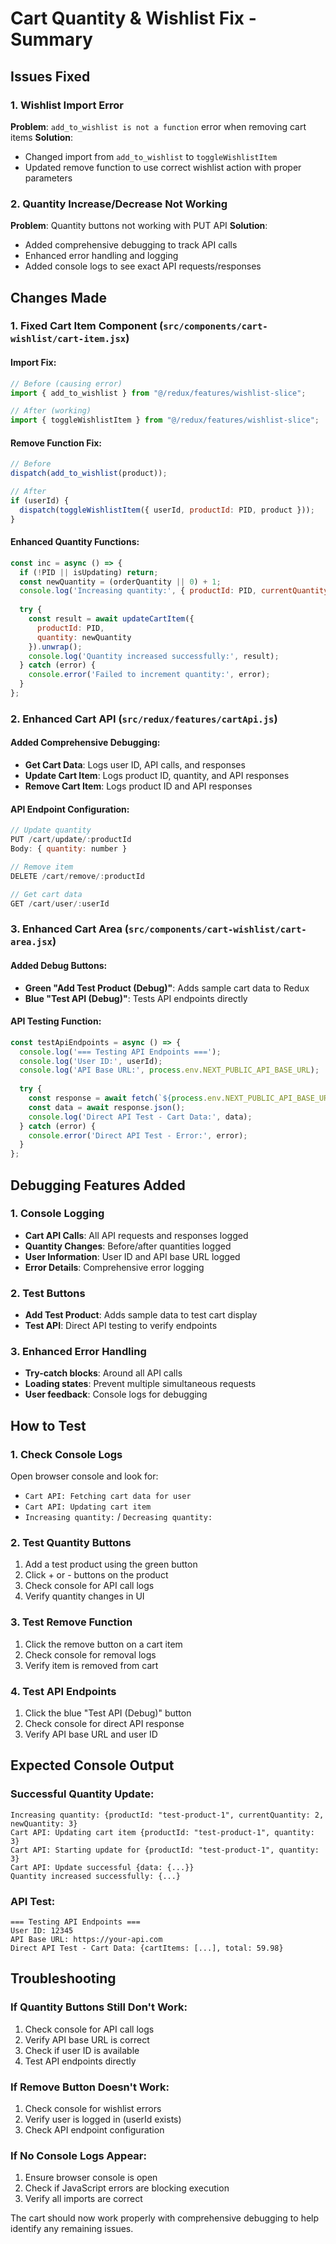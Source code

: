 # Cart Quantity & Wishlist Fix - Summary

## Issues Fixed

### 1. Wishlist Import Error
**Problem**: `add_to_wishlist is not a function` error when removing cart items
**Solution**: 
- Changed import from `add_to_wishlist` to `toggleWishlistItem`
- Updated remove function to use correct wishlist action with proper parameters

### 2. Quantity Increase/Decrease Not Working
**Problem**: Quantity buttons not working with PUT API
**Solution**:
- Added comprehensive debugging to track API calls
- Enhanced error handling and logging
- Added console logs to see exact API requests/responses

## Changes Made

### 1. Fixed Cart Item Component (`src/components/cart-wishlist/cart-item.jsx`)

#### Import Fix:
```javascript
// Before (causing error)
import { add_to_wishlist } from "@/redux/features/wishlist-slice";

// After (working)
import { toggleWishlistItem } from "@/redux/features/wishlist-slice";
```

#### Remove Function Fix:
```javascript
// Before
dispatch(add_to_wishlist(product));

// After
if (userId) {
  dispatch(toggleWishlistItem({ userId, productId: PID, product }));
}
```

#### Enhanced Quantity Functions:
```javascript
const inc = async () => {
  if (!PID || isUpdating) return;
  const newQuantity = (orderQuantity || 0) + 1;
  console.log('Increasing quantity:', { productId: PID, currentQuantity: orderQuantity, newQuantity });
  
  try {
    const result = await updateCartItem({ 
      productId: PID, 
      quantity: newQuantity 
    }).unwrap();
    console.log('Quantity increased successfully:', result);
  } catch (error) {
    console.error('Failed to increment quantity:', error);
  }
};
```

### 2. Enhanced Cart API (`src/redux/features/cartApi.js`)

#### Added Comprehensive Debugging:
- **Get Cart Data**: Logs user ID, API calls, and responses
- **Update Cart Item**: Logs product ID, quantity, and API responses
- **Remove Cart Item**: Logs product ID and API responses

#### API Endpoint Configuration:
```javascript
// Update quantity
PUT /cart/update/:productId
Body: { quantity: number }

// Remove item
DELETE /cart/remove/:productId

// Get cart data
GET /cart/user/:userId
```

### 3. Enhanced Cart Area (`src/components/cart-wishlist/cart-area.jsx`)

#### Added Debug Buttons:
- **Green "Add Test Product (Debug)"**: Adds sample cart data to Redux
- **Blue "Test API (Debug)"**: Tests API endpoints directly

#### API Testing Function:
```javascript
const testApiEndpoints = async () => {
  console.log('=== Testing API Endpoints ===');
  console.log('User ID:', userId);
  console.log('API Base URL:', process.env.NEXT_PUBLIC_API_BASE_URL);
  
  try {
    const response = await fetch(`${process.env.NEXT_PUBLIC_API_BASE_URL}/cart/user/${userId}`);
    const data = await response.json();
    console.log('Direct API Test - Cart Data:', data);
  } catch (error) {
    console.error('Direct API Test - Error:', error);
  }
};
```

## Debugging Features Added

### 1. Console Logging
- **Cart API Calls**: All API requests and responses logged
- **Quantity Changes**: Before/after quantities logged
- **User Information**: User ID and API base URL logged
- **Error Details**: Comprehensive error logging

### 2. Test Buttons
- **Add Test Product**: Adds sample data to test cart display
- **Test API**: Direct API testing to verify endpoints

### 3. Enhanced Error Handling
- **Try-catch blocks**: Around all API calls
- **Loading states**: Prevent multiple simultaneous requests
- **User feedback**: Console logs for debugging

## How to Test

### 1. Check Console Logs
Open browser console and look for:
- `Cart API: Fetching cart data for user`
- `Cart API: Updating cart item`
- `Increasing quantity:` / `Decreasing quantity:`

### 2. Test Quantity Buttons
1. Add a test product using the green button
2. Click + or - buttons on the product
3. Check console for API call logs
4. Verify quantity changes in UI

### 3. Test Remove Function
1. Click the remove button on a cart item
2. Check console for removal logs
3. Verify item is removed from cart

### 4. Test API Endpoints
1. Click the blue "Test API (Debug)" button
2. Check console for direct API response
3. Verify API base URL and user ID

## Expected Console Output

### Successful Quantity Update:
```
Increasing quantity: {productId: "test-product-1", currentQuantity: 2, newQuantity: 3}
Cart API: Updating cart item {productId: "test-product-1", quantity: 3}
Cart API: Starting update for {productId: "test-product-1", quantity: 3}
Cart API: Update successful {data: {...}}
Quantity increased successfully: {...}
```

### API Test:
```
=== Testing API Endpoints ===
User ID: 12345
API Base URL: https://your-api.com
Direct API Test - Cart Data: {cartItems: [...], total: 59.98}
```

## Troubleshooting

### If Quantity Buttons Still Don't Work:
1. Check console for API call logs
2. Verify API base URL is correct
3. Check if user ID is available
4. Test API endpoints directly

### If Remove Button Doesn't Work:
1. Check console for wishlist errors
2. Verify user is logged in (userId exists)
3. Check API endpoint configuration

### If No Console Logs Appear:
1. Ensure browser console is open
2. Check if JavaScript errors are blocking execution
3. Verify all imports are correct

The cart should now work properly with comprehensive debugging to help identify any remaining issues.
